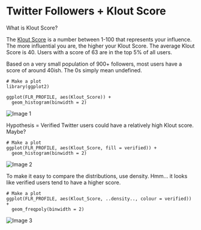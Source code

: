 # Twitter Followers + Klout Score

What is Klout Score?

The [Klout Score](https://klout.com/corp/score) is a number between 1-100 that represents your influence. The more influential you are, the higher your Klout Score. The average Klout Score is 40. Users with a score of 63 are in the top 5% of all users.

Based on a very small population of 900+ followers, most users have a score of around 40ish. The 0s simply mean undefined.

```{r}
# Make a plot
library(ggplot2)

ggplot(FLR_PROFILE, aes(Klout_Score)) +
  geom_histogram(binwidth = 2)
```

![Image 1](https://github.com/wsamuelw/R-Code/blob/master/IMG/Distribution_by_Klout_Score.png)

Hypothesis = Verified Twitter users could have a relatively high Klout score. Maybe?

```{r}
# Make a plot
ggplot(FLR_PROFILE, aes(Klout_Score, fill = verified)) +
  geom_histogram(binwidth = 2)
```

![Image 2](https://github.com/wsamuelw/R-Code/blob/master/IMG/Distribution_by_Klout_Score_Verified.png)

To make it easy to compare the distributions, use density. Hmm... it looks like verified users tend to have a higher score.

```{r}
# Make a plot
ggplot(FLR_PROFILE, aes(Klout_Score, ..density.., colour = verified)) +
  geom_freqpoly(binwidth = 2)
```

![Image 3](https://github.com/wsamuelw/R-Code/blob/master/IMG/Distribution_by_Klout_Score_Density.png)


